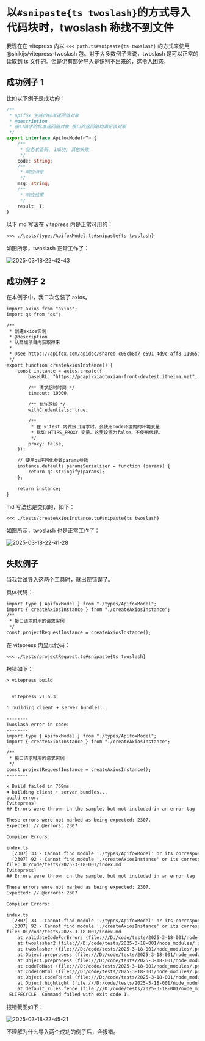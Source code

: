 # 以`#snipaste{ts twoslash}`的方式导入代码块时，twoslash 称找不到文件

我现在在 vitepress 内以 `<<< path.ts#snipaste{ts twoslash}` 的方式来使用 @shikijs/vitepress-twoslash 包。对于大多数例子来说，twoslash 是可以正常的读取到 ts 文件的。但是仍有部分导入是识别不出来的，这令人困惑。

## 成功例子 1

比如以下例子是成功的：

```ts
/**
 * apifox 生成的标准返回值对象
 * @description
 * 接口请求的标准返回值对象 接口的返回值均满足该对象
 */
export interface ApifoxModel<T> {
	/**
	 * 业务状态码, 1成功, 其他失败
	 */
	code: string;
	/**
	 * 响应消息
	 */
	msg: string;
	/**
	 * 响应结果
	 */
	result: T;
}
```

以下 md 写法在 vitepress 内是正常可用的：

```markdown
<<< ./tests/types/ApifoxModel.ts#snipaste{ts twoslash}
```

如图所示，twoslash 正常工作了：

![2025-03-18-22-42-43](https://gh-img-store.ruan-cat.com/img/2025-03-18-22-42-43.png)

## 成功例子 2

在本例子中，我二次包装了 axios。

```txt
import axios from "axios";
import qs from "qs";

/**
 * 创建axios实例
 * @description
 * 从商城项目内获取得来
 *
 * @see https://apifox.com/apidoc/shared-c05cb8d7-e591-4d9c-aff8-11065a0ec1de/api-67132167
 */
export function createAxiosInstance() {
	const instance = axios.create({
		baseURL: "https://pcapi-xiaotuxian-front-devtest.itheima.net",

		/** 请求超时时间 */
		timeout: 10000,

		/** 允许跨域 */
		withCredentials: true,

		/**
		 * 在 vitest 内做接口请求时，会使用node环境内的环境变量
		 * 比如 HTTPS_PROXY 变量。这里设置为false，不使用代理。
		 */
		proxy: false,
	});

	// 使用qs序列化参数params参数
	instance.defaults.paramsSerializer = function (params) {
		return qs.stringify(params);
	};

	return instance;
}
```

md 写法也是类似的，如下：

```markdown
<<< ./tests/createAxiosInstance.ts#snipaste{ts twoslash}
```

如图所示，twoslash 也是正常工作了：

![2025-03-18-22-41-28](https://gh-img-store.ruan-cat.com/img/2025-03-18-22-41-28.png)

## 失败例子

当我尝试导入这两个工具时，就出现错误了。

具体代码：

```txt
import type { ApifoxModel } from "./types/ApifoxModel";
import { createAxiosInstance } from "./createAxiosInstance";
/**
 * 接口请求时用的请求实例
 */
const projectRequestInstance = createAxiosInstance();
```

在 vitepress 内显示代码：

```markdown
<<< ./tests/projectRequest.ts#snipaste{ts twoslash}
```

报错如下：

```txt
> vitepress build


  vitepress v1.6.3

⠹ building client + server bundles...

--------
Twoslash error in code:
--------
import type { ApifoxModel } from "./types/ApifoxModel";
import { createAxiosInstance } from "./createAxiosInstance";

/**
 * 接口请求时用的请求实例
 */
const projectRequestInstance = createAxiosInstance();
--------

x Build failed in 768ms
✖ building client + server bundles...
build error:
[vitepress]
## Errors were thrown in the sample, but not included in an error tag

These errors were not marked as being expected: 2307.
Expected: // @errors: 2307

Compiler Errors:

index.ts
  [2307] 33 - Cannot find module './types/ApifoxModel' or its corresponding type declarations.
  [2307] 92 - Cannot find module './createAxiosInstance' or its corresponding type declarations.
file: D:/code/tests/2025-3-18-001/index.md
[vitepress]
## Errors were thrown in the sample, but not included in an error tag

These errors were not marked as being expected: 2307.
Expected: // @errors: 2307

Compiler Errors:

index.ts
  [2307] 33 - Cannot find module './types/ApifoxModel' or its corresponding type declarations.
  [2307] 92 - Cannot find module './createAxiosInstance' or its corresponding type declarations.
file: D:/code/tests/2025-3-18-001/index.md
    at validateCodeForErrors (file:///D:/code/tests/2025-3-18-001/node_modules/.pnpm/twoslash@0.3.1_typescript@5.8.2/node_modules/twoslash/dist/core.mjs:40:20)
    at twoslasher2 (file:///D:/code/tests/2025-3-18-001/node_modules/.pnpm/twoslash@0.3.1_typescript@5.8.2/node_modules/twoslash/dist/core.mjs:345:7)
    at twoslasher (file:///D:/code/tests/2025-3-18-001/node_modules/.pnpm/twoslash-vue@0.3.1_typescript@5.8.2/node_modules/twoslash-vue/dist/index.mjs:34:14)
    at Object.preprocess (file:///D:/code/tests/2025-3-18-001/node_modules/.pnpm/@shikijs+twoslash@3.2.1_typescript@5.8.2/node_modules/@shikijs/twoslash/dist/core.mjs:1130:30)
    at Object.preprocess (file:///D:/code/tests/2025-3-18-001/node_modules/.pnpm/@shikijs+vitepress-twoslash@3.2.1_typescript@5.8.2/node_modules/@shikijs/vitepress-twoslash/dist/index.mjs:226:34)
    at codeToHast (file:///D:/code/tests/2025-3-18-001/node_modules/.pnpm/@shikijs+core@2.5.0/node_modules/@shikijs/core/dist/index.mjs:1179:37)
    at codeToHtml (file:///D:/code/tests/2025-3-18-001/node_modules/.pnpm/@shikijs+core@2.5.0/node_modules/@shikijs/core/dist/index.mjs:1414:23)
    at Object.codeToHtml (file:///D:/code/tests/2025-3-18-001/node_modules/.pnpm/@shikijs+core@2.5.0/node_modules/@shikijs/core/dist/index.mjs:1844:37)
    at Object.highlight (file:///D:/code/tests/2025-3-18-001/node_modules/.pnpm/vitepress@1.6.3_@algolia+client-search@5.21.0_axios@1.8.3_postcss@8.5.3_search-insights@2.17.3_typescript@5.8.2/node_modules/vitepress/dist/node/chunk-Zsoi3j4v.js:35377:39)
    at default_rules.fence (file:///D:/code/tests/2025-3-18-001/node_modules/.pnpm/vitepress@1.6.3_@algolia+client-search@5.21.0_axios@1.8.3_postcss@8.5.3_search-insights@2.17.3_typescript@5.8.2/node_modules/vitepress/dist/node/chunk-Zsoi3j4v.js:24984:27)
 ELIFECYCLE  Command failed with exit code 1.
```

报错截图如下：

![2025-03-18-22-45-21](https://gh-img-store.ruan-cat.com/img/2025-03-18-22-45-21.png)

不理解为什么导入两个成功的例子后，会报错。
